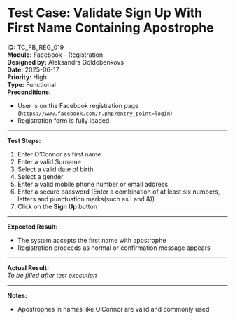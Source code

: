 # Test Case: Validate Sign Up With First Name Containing Apostrophe
**ID:** TC_FB_REG_019  
**Module:** Facebook – Registration  
**Designed by:** Aleksandrs Goldobenkovs  
**Date:** 2025-06-17  
**Priority:** High  
**Type:** Functional  
**Preconditions:**  
- User is on the Facebook registration page  ([`https://www.facebook.com/r.php?entry_point=login`](https://www.facebook.com/r.php?entry_point=login))
- Registration form is fully loaded

---

**Test Steps:**

1. Enter O’Connor as first name
2. Enter a valid Surname
3. Select a valid date of birth
4. Select a gender  
5. Enter a valid mobile phone number or email address
6. Enter a secure password (Enter a combination of at least six numbers, letters and punctuation marks(such as ! and &))  
7. Click on the **Sign Up** button

---

**Expected Result:**  
- The system accepts the first name with apostrophe
- Registration proceeds as normal or confirmation message appears

---

**Actual Result:**  
_To be filled after test execution_

---

**Notes:**    
- Apostrophes in names like O’Connor are valid and commonly used
